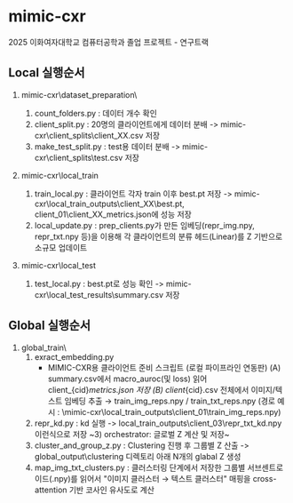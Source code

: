 # mimic-cxr
2025 이화여자대학교 컴퓨터공학과 졸업 프로젝트 - 연구트랙 

## Local 실행순서 
1. mimic-cxr\dataset_preparation\
    1) count_folders.py : 데이터 개수 확인
    2) client_split.py : 20명의 클라이언트에게 데이터 분배 -> mimic-cxr\client_splits\client_XX.csv 저장 
    3) make_test_split.py : test용 데이터 분배 -> mimic-cxr\client_splits\test.csv 저장

2. mimic-cxr\local_train
    1) train_local.py : 클라이언트 각자 train 이후 best.pt 저장 -> mimic-cxr\local_train_outputs\client_XX\best.pt, client_01\client_XX_metrics.json에 성능 저장 
    2) local_update.py : prep_clients.py가 만든 임베딩(repr_img.npy, repr_txt.npy 등)을 이용해 각 클라이언트의 분류 헤드(Linear)를 Z 기반으로 소규모 업데이트
  
   
3. mimic-cxr\local_test
    1) test_local.py : best.pt로 성능 확인 -> mimic-cxr\local_test_results\summary.csv 저장
   


## Global 실행순서 
1. global_train\
   1)  exract_embedding.py
        - MIMIC-CXR용 클라이언트 준비 스크립트 (로컬 파이프라인 연동판)
          (A) summary.csv에서 macro_auroc(및 loss) 읽어 client_{cid}_metrics.json 저장
          (B) client_{cid}.csv 전체에서 이미지/텍스트 임베딩 추출 → train_img_reps.npy / train_txt_reps.npy (경로 예시 : \mimic-cxr\local_train_outputs\client_01\train_img_reps.npy)
   2)  repr_kd.py : kd 실행 -> local_train_outputs\client_03\repr_txt_kd.npy 이런식으로 저장 
   ~3)  orchestrator: 글로벌 Z 계산 및 저장~
   3)  cluster_and_group_z.py : Clustering 진행 후 그룹별 Z 산출 -> global_output\clustering 디렉토리 아래 N개의 glabal Z 생성
   4)  map_img_txt_clusters.py : 클러스터링 단계에서 저장한 그룹별 서브센트로이드(.npy)를 읽어서 "이미지 클러스터 → 텍스트 클러스터" 매핑을 cross-attention 기반 코사인 유사도로 계산
